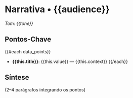 # Narrativa • {{audience}}
_Tom: {{tone}}_

## Pontos-Chave
{{#each data_points}}
- **{{this.title}}**: {{this.value}} — {{this.context}}
{{/each}}

## Síntese
(2–4 parágrafos integrando os pontos)


